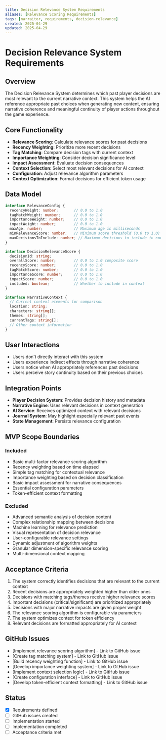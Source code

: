```yaml
---
title: Decision Relevance System Requirements
aliases: [Relevance Scoring Requirements]
tags: [narraitor, requirements, decision-relevance]
created: 2025-04-29
updated: 2025-04-29
---
```


# Decision Relevance System Requirements

## Overview
The Decision Relevance System determines which past player decisions are most relevant to the current narrative context. This system helps the AI reference appropriate past choices when generating new content, ensuring narrative coherence and meaningful continuity of player actions throughout the game experience.

## Core Functionality
- **Relevance Scoring**: Calculate relevance scores for past decisions
- **Recency Weighting**: Prioritize more recent decisions
- **Tag Matching**: Compare decision tags with current context
- **Importance Weighting**: Consider decision significance level
- **Impact Assessment**: Evaluate decision consequences
- **Context Selection**: Select most relevant decisions for AI context
- **Configuration**: Adjust relevance algorithm parameters
- **Context Optimization**: Format decisions for efficient token usage

## Data Model

```typescript
interface RelevanceConfig {
  recencyWeight: number;       // 0.0 to 1.0
  tagMatchWeight: number;      // 0.0 to 1.0
  importanceWeight: number;    // 0.0 to 1.0
  impactWeight: number;        // 0.0 to 1.0
  maxAge: number;              // Maximum age in milliseconds
  minRelevanceScore: number;   // Minimum score threshold (0.0 to 1.0)
  maxDecisionsToInclude: number; // Maximum decisions to include in context
}

interface DecisionRelevanceScore {
  decisionId: string;
  overallScore: number;        // 0.0 to 1.0 composite score
  recencyScore: number;        // 0.0 to 1.0
  tagMatchScore: number;       // 0.0 to 1.0
  importanceScore: number;     // 0.0 to 1.0
  impactScore: number;         // 0.0 to 1.0
  included: boolean;           // Whether to include in context
}

interface NarrativeContext {
  // Current context elements for comparison
  location: string;
  characters: string[];
  themes: string[];
  currentTags: string[];
  // Other context information
}
```

## User Interactions
- Users don't directly interact with this system
- Users experience indirect effects through narrative coherence
- Users notice when AI appropriately references past decisions
- Users perceive story continuity based on their previous choices

## Integration Points
- **Player Decision System**: Provides decision history and metadata
- **Narrative Engine**: Uses relevant decisions in context generation
- **AI Service**: Receives optimized context with relevant decisions
- **Journal System**: May highlight especially relevant past events
- **State Management**: Persists relevance configuration

## MVP Scope Boundaries

### Included
- Basic multi-factor relevance scoring algorithm
- Recency weighting based on time elapsed
- Simple tag matching for contextual relevance
- Importance weighting based on decision classification
- Basic impact assessment for narrative consequences
- Essential configuration parameters
- Token-efficient context formatting

### Excluded
- Advanced semantic analysis of decision content
- Complex relationship mapping between decisions
- Machine learning for relevance prediction
- Visual representation of decision relevance
- User-configurable relevance settings
- Dynamic adjustment of algorithm weights
- Granular dimension-specific relevance scoring
- Multi-dimensional context mapping

## Acceptance Criteria
1. The system correctly identifies decisions that are relevant to the current context
2. Recent decisions are appropriately weighted higher than older ones
3. Decisions with matching tags/themes receive higher relevance scores
4. Important decisions (critical/significant) are prioritized appropriately
5. Decisions with major narrative impacts are given proper weight
6. The relevance scoring algorithm is configurable via parameters
7. The system optimizes context for token efficiency
8. Relevant decisions are formatted appropriately for AI context

## GitHub Issues
- [Implement relevance scoring algorithm] - Link to GitHub issue
- [Create tag matching system] - Link to GitHub issue
- [Build recency weighting function] - Link to GitHub issue
- [Develop importance weighting system] - Link to GitHub issue
- [Implement context selection logic] - Link to GitHub issue
- [Create configuration interface] - Link to GitHub issue
- [Develop token-efficient context formatting] - Link to GitHub issue

## Status
- [x] Requirements defined
- [ ] GitHub issues created
- [ ] Implementation started
- [ ] Implementation completed
- [ ] Acceptance criteria met

